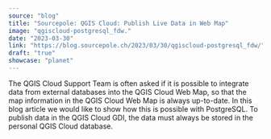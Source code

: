```yaml
---
source: "blog"
title: "Sourcepole: QGIS Cloud: Publish Live Data in Web Map"
image: "qgiscloud-postgresql_fdw."
date: "2023-03-30"
link: "https://blog.sourcepole.ch/2023/03/30/qgiscloud-postgresql_fdw/"
draft: "true"
showcase: "planet"
---
```


The QGIS Cloud Support Team is often asked if it is possible to integrate data from external databases into the QGIS Cloud Web Map, so that the map information in the QGIS Cloud Web Map is always up-to-date. In this blog article we would like to show how this is possible with PostgreSQL.
To publish data in the QGIS Cloud GDI, the data must always be stored in the personal QGIS Cloud database.
